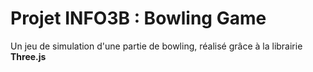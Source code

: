 # Projet INFO3B : Bowling Game
Un jeu de simulation d'une partie de bowling, réalisé grâce à la librairie <b>Three.js<b>
